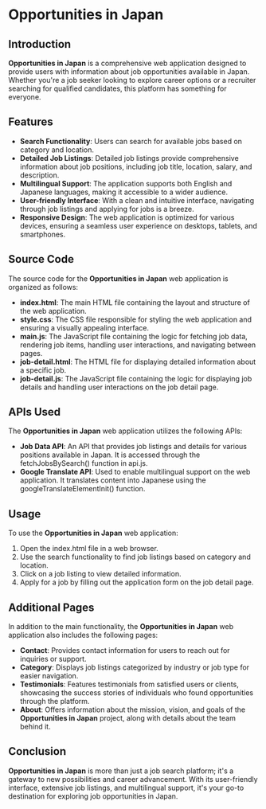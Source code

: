 # **Opportunities in Japan**

## **Introduction**

**Opportunities in Japan** is a comprehensive web application designed to provide users with information about job opportunities available in Japan. Whether you're a job seeker looking to explore career options or a recruiter searching for qualified candidates, this platform has something for everyone.

## **Features**

- **Search Functionality**: Users can search for available jobs based on category and location.
- **Detailed Job Listings**: Detailed job listings provide comprehensive information about job positions, including job title, location, salary, and description.
- **Multilingual Support**: The application supports both English and Japanese languages, making it accessible to a wider audience.
- **User-friendly Interface**: With a clean and intuitive interface, navigating through job listings and applying for jobs is a breeze.
- **Responsive Design**: The web application is optimized for various devices, ensuring a seamless user experience on desktops, tablets, and smartphones.

## **Source Code**

The source code for the **Opportunities in Japan** web application is organized as follows:

- **index.html**: The main HTML file containing the layout and structure of the web application.
- **style.css**: The CSS file responsible for styling the web application and ensuring a visually appealing interface.
- **main.js**: The JavaScript file containing the logic for fetching job data, rendering job items, handling user interactions, and navigating between pages.
- **job-detail.html**: The HTML file for displaying detailed information about a specific job.
- **job-detail.js**: The JavaScript file containing the logic for displaying job details and handling user interactions on the job detail page.


## **APIs Used**

The **Opportunities in Japan** web application utilizes the following APIs:

- **Job Data API**: An API that provides job listings and details for various positions available in Japan. It is accessed through the fetchJobsBySearch() function in api.js.
- **Google Translate API**: Used to enable multilingual support on the web application. It translates content into Japanese using the googleTranslateElementInit() function.

## **Usage**

To use the **Opportunities in Japan** web application:

1. Open the index.html file in a web browser.
2. Use the search functionality to find job listings based on category and location.
3. Click on a job listing to view detailed information.
4. Apply for a job by filling out the application form on the job detail page.

## **Additional Pages**

In addition to the main functionality, the **Opportunities in Japan** web application also includes the following pages:

- **Contact**: Provides contact information for users to reach out for inquiries or support.
- **Category**: Displays job listings categorized by industry or job type for easier navigation.
- **Testimonials**: Features testimonials from satisfied users or clients, showcasing the success stories of individuals who found opportunities through the platform.
- **About**: Offers information about the mission, vision, and goals of the **Opportunities in Japan** project, along with details about the team behind it.

## **Conclusion**

**Opportunities in Japan** is more than just a job search platform; it's a gateway to new possibilities and career advancement. With its user-friendly interface, extensive job listings, and multilingual support, it's your go-to destination for exploring job opportunities in Japan.
